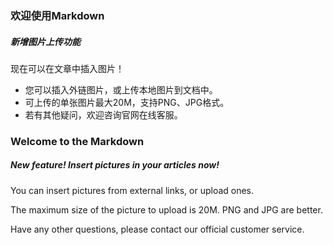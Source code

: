 ### 欢迎使用Markdown

##### 新增图片上传功能

现在可以在文章中插入图片！

- 您可以插入外链图片，或上传本地图片到文档中。
- 可上传的单张图片最大20M，支持PNG、JPG格式。
- 若有其他疑问，欢迎咨询官网在线客服。

 

### Welcome to the Markdown

##### New feature! Insert pictures in your articles now!

You can insert pictures from external links, or upload ones.

The maximum size of the picture to upload is 20M. PNG and JPG are better.

Have any other questions, please contact our official customer service.
